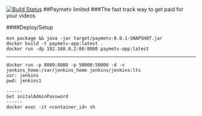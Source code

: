 [![Build Status](http://www.paymetv.co.uk:8080/buildStatus/icon?job=paymetv-pipeline)](http://www.paymetv.co.uk:8080/job/paymetv-pipeline/)
##Paymetv limited
###The fast track way to get paid for your videos


####Deploy/Setup
````
mvn package && java -jar target/paymetv-0.0.1-SNAPSHOT.jar
docker build -t paymetv-app:latest .
docker run -dp 192.168.0.2:80:8080 paymetv-app:latest
````
----
````
docker run -p 8080:8080 -p 50000:50000 -d -v jenkins_home:/var/jenkins_home jenkins/jenkins:lts
usr: jenkins
pwd: jenkins1

------
Get initalAdminPassword
------
docker exec -it <container_id> sh
````
